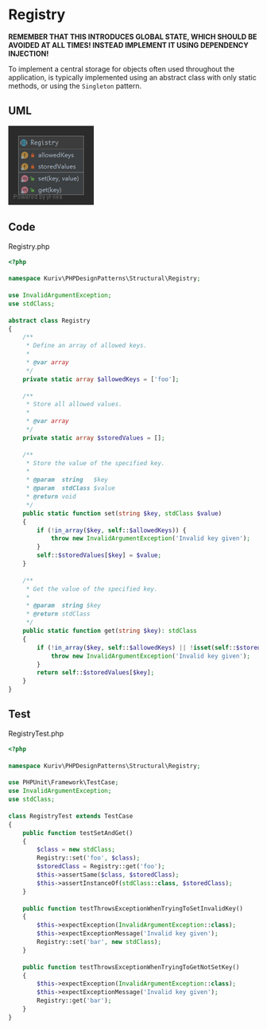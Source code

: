 # Registry

**REMEMBER THAT THIS INTRODUCES GLOBAL STATE, WHICH SHOULD BE AVOIDED AT ALL TIMES! INSTEAD IMPLEMENT IT USING DEPENDENCY INJECTION!**

To implement a central storage for objects often used throughout the application, is typically implemented using an abstract class with only static methods, or using the `Singleton` pattern.

## UML

![Registry](Registry.png)

## Code

Registry.php

```php
<?php

namespace Kuriv\PHPDesignPatterns\Structural\Registry;

use InvalidArgumentException;
use stdClass;

abstract class Registry
{
    /**
     * Define an array of allowed keys.
     *
     * @var array
     */
    private static array $allowedKeys = ['foo'];

    /**
     * Store all allowed values.
     *
     * @var array
     */
    private static array $storedValues = [];

    /**
     * Store the value of the specified key.
     *
     * @param  string   $key
     * @param  stdClass $value
     * @return void
     */
    public static function set(string $key, stdClass $value)
    {
        if (!in_array($key, self::$allowedKeys)) {
            throw new InvalidArgumentException('Invalid key given');
        }
        self::$storedValues[$key] = $value;
    }

    /**
     * Get the value of the specified key.
     *
     * @param  string $key
     * @return stdClass
     */
    public static function get(string $key): stdClass
    {
        if (!in_array($key, self::$allowedKeys) || !isset(self::$storedValues[$key])) {
            throw new InvalidArgumentException('Invalid key given');
        }
        return self::$storedValues[$key];
    }
}

```

## Test

RegistryTest.php

```php
<?php

namespace Kuriv\PHPDesignPatterns\Structural\Registry;

use PHPUnit\Framework\TestCase;
use InvalidArgumentException;
use stdClass;

class RegistryTest extends TestCase
{
    public function testSetAndGet()
    {
        $class = new stdClass;
        Registry::set('foo', $class);
        $storedClass = Registry::get('foo');
        $this->assertSame($class, $storedClass);
        $this->assertInstanceOf(stdClass::class, $storedClass);
    }

    public function testThrowsExceptionWhenTryingToSetInvalidKey()
    {
        $this->expectException(InvalidArgumentException::class);
        $this->expectExceptionMessage('Invalid key given');
        Registry::set('bar', new stdClass);
    }

    public function testThrowsExceptionWhenTryingToGetNotSetKey()
    {
        $this->expectException(InvalidArgumentException::class);
        $this->expectExceptionMessage('Invalid key given');
        Registry::get('bar');
    }
}

```

